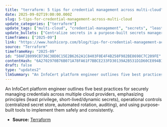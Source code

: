 ```yaml
---
title: "terraform: 5 tips for credential management across multi-cloud"
date: 2025-09-02T19:00:00.000Z
slug: 5-tips-for-credential-management-across-multi-cloud
update_categories: ["terraform"]
update_tags: ["multi-cloud", "credential-management", "secrets", "least-privilege", "automation", "auditing", "platform-engineering", "hashicorp-vault", "identity-and-access-management", "security-best-practices"]
update_bullets: ["Centralize secrets in a purpose-built secrets manager (avoid hardcoding or scattered vaults) to provide a single source of truth and consistent access controls.", "Prefer short-lived and dynamic credentials issued on demand (dynamic secrets) instead of long-lived static keys to reduce exposure if leaked.", "Automate provisioning, rotation, and revocation of credentials through CI/CD and orchestration so secrets lifecycle is reliable and timely.", "Enforce least-privilege access with identity-based controls, role-based policies, and cloud federation rather than embedding broad, static permissions.", "Enable comprehensive auditing, encryption, and policy enforcement (audit trails, secret versioning, transit encryption) to detect misuse and meet compliance needs."]
timeframes: ["2025-09"]
link: "https://www.hashicorp.com/blog/tips-for-credential-management-across-multi-cloud"
source: "Terraform"
timeframeKey: "2025-09"
id: "50AF28099CB736C38D8C15E2B6262A1C8403F0E4F4B258F982BE8698C7C209FE"
contentHash: "6A2702970B76B071A78FA61F7BBCE233FD30139A2B531D1D60CE094B1FBF2F68"
draft: false
type: "updates2"
llmSummary: "An InfoCert platform engineer outlines five best practices for securely managing credentials across multiple cloud providers, emphasizing principles (least privilege, short-lived/dynamic secrets), operational controls (centralized secret store, automated rotation, auditing), and using purpose-built tools to implement them safely and consistently."
---
```


An InfoCert platform engineer outlines five best practices for securely managing credentials across multiple cloud providers, emphasizing principles (least privilege, short-lived/dynamic secrets), operational controls (centralized secret store, automated rotation, auditing), and using purpose-built tools to implement them safely and consistently.

- **Source:** [Terraform](https://www.hashicorp.com/blog/tips-for-credential-management-across-multi-cloud)
